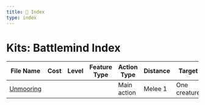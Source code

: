 ```yaml
---
title: 📑 Index
type: index
---
```


# Kits: Battlemind Index

| File Name                 | Cost | Level | Feature Type | Action Type | Distance | Target       |
| ------------------------- | ---- | ----- | ------------ | ----------- | -------- | ------------ |
| [Unmooring](../Unmooring) |      |       |              | Main action | Melee 1  | One creature |
